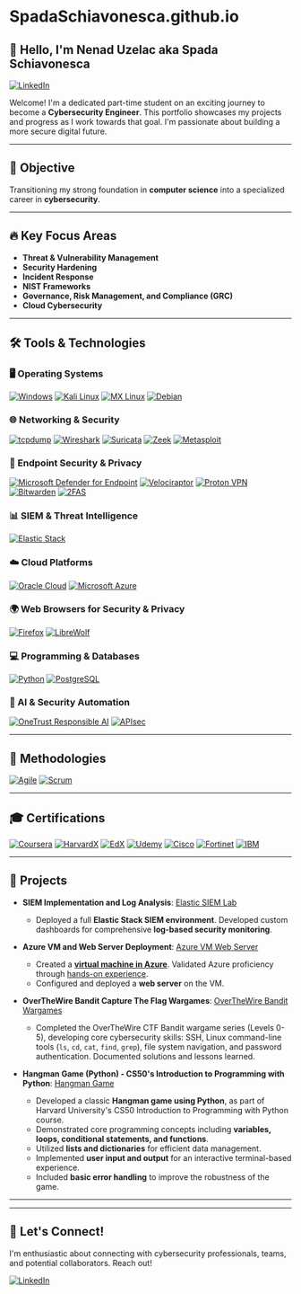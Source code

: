 # SpadaSchiavonesca.github.io

## 👋 Hello, I'm Nenad Uzelac aka Spada Schiavonesca

<a href="https://www.linkedin.com/in/nenaduzelac/" target="_blank"><img src="https://img.shields.io/badge/-LinkedIn-0A66C2?style=for-the-badge&logo=linkedin&logoColor=white" alt="LinkedIn"></a>

Welcome! I'm a dedicated part-time student on an exciting journey to become a **Cybersecurity Engineer**.  This portfolio showcases my projects and progress as I work towards that goal. I'm passionate about building a more secure digital future.

---

## 🎯 Objective

Transitioning my strong foundation in **computer science** into a specialized career in **cybersecurity**.

---

## 🔥 Key Focus Areas

*   **Threat & Vulnerability Management**
*   **Security Hardening**
*   **Incident Response**
*   **NIST Frameworks**
*   **Governance, Risk Management, and Compliance (GRC)**
*   **Cloud Cybersecurity**

---

## 🛠️ Tools & Technologies

### 🖥️ Operating Systems

<a href="https://www.microsoft.com/en-us/windows/" target="_blank"><img src="https://img.shields.io/badge/Windows-0078D4?style=for-the-badge&logo=windows11&logoColor=white" alt="Windows"></a>
<a href="https://www.kali.org/" target="_blank"><img src="https://img.shields.io/badge/Kali_Linux-367BF0?style=for-the-badge&logo=kali-linux&logoColor=white" alt="Kali Linux"></a>
<a href="https://mxlinux.org/" target="_blank"><img src="https://img.shields.io/badge/MX_Linux-000000?style=for-the-badge&logo=mxlinux&logoColor=white" alt="MX Linux"></a>
<a href="https://www.debian.org/" target="_blank"><img src="https://img.shields.io/badge/Debian-A81D33?style=for-the-badge&logo=debian&logoColor=white" alt="Debian"></a>


### 🌐 Networking & Security

<a href="https://www.tcpdump.org/" target="_blank"><img src="https://img.shields.io/badge/tcpdump-C70039?style=for-the-badge&logo=gnu-bash&logoColor=white" alt="tcpdump"></a>
<a href="https://www.wireshark.org/" target="_blank"><img src="https://img.shields.io/badge/Wireshark-1679A7?style=for-the-badge&logo=wireshark&logoColor=white" alt="Wireshark"></a>
<a href="https://suricata.io/" target="_blank"><img src="https://img.shields.io/badge/Suricata-EF3B2D?style=for-the-badge&logo=suricata&logoColor=white" alt="Suricata"></a>
<a href="https://zeek.org/" target="_blank"><img src="https://img.shields.io/badge/Zeek-777BB4?style=for-the-badge&logo=zeek&logoColor=white" alt="Zeek"></a>
<a href="https://www.metasploit.com/" target="_blank"><img src="https://img.shields.io/badge/Metasploit-2596CD?style=for-the-badge&logo=metasploit&logoColor=white" alt="Metasploit"></a>

### 🔐 Endpoint Security & Privacy

<a href="https://www.microsoft.com/en-us/security/business/threat-protection/endpoint-defender" target="_blank"><img src="https://img.shields.io/badge/Microsoft_Defender-0178d4?style=for-the-badge&logo=microsoftdefender&logoColor=white" alt="Microsoft Defender for Endpoint"></a>
<a href="https://www.rapid7.com/products/velociraptor/" target="_blank"><img src="https://img.shields.io/badge/Velociraptor-4B275F?style=for-the-badge&logo=velociraptor&logoColor=white" alt="Velociraptor"></a>
<a href="https://protonvpn.com/" target="_blank"><img src="https://img.shields.io/badge/Proton_VPN-2F4F4F?style=for-the-badge&logo=protonvpn&logoColor=white" alt="Proton VPN"></a>
<a href="https://bitwarden.com/" target="_blank"><img src="https://img.shields.io/badge/Bitwarden-175DDC?style=for-the-badge&logo=bitwarden&logoColor=white" alt="Bitwarden"></a>
<a href="https://2fas.com/" target="_blank"><img src="https://img.shields.io/badge/2FAS-EC1C24?style=for-the-badge&logo=2fas&logoColor=white" alt="2FAS"></a>

### 📊 SIEM & Threat Intelligence

<a href="https://www.elastic.co/elastic-stack" target="_blank"><img src="https://img.shields.io/badge/Elastic_Stack-005571?style=for-the-badge&logo=elastic&logoColor=white" alt="Elastic Stack"></a>

### ☁️ Cloud Platforms

<a href="https://www.oracle.com/cloud/" target="_blank"><img src="https://img.shields.io/badge/Oracle-F80000?style=for-the-badge&logo=oracle&logoColor=white" alt="Oracle Cloud"></a>
<a href="https://azure.microsoft.com/" target="_blank"><img src="https://img.shields.io/badge/Microsoft_Azure-008AD7?style=for-the-badge&logo=microsoftazure&logoColor=white" alt="Microsoft Azure"></a>

### 🌍 Web Browsers for Security & Privacy

<a href="https://www.mozilla.org/firefox/" target="_blank"><img src="https://img.shields.io/badge/Firefox-FF7139?style=for-the-badge&logo=firefoxbrowser&logoColor=white" alt="Firefox"></a>
<a href="https://librewolf.net/" target="_blank"><img src="https://img.shields.io/badge/LibreWolf-00ACFF?style=for-the-badge&logo=librewolf&logoColor=white" alt="LibreWolf"></a>

### 💻 Programming & Databases

<a href="https://www.python.org/" target="_blank"><img src="https://img.shields.io/badge/Python-4584b6?style=for-the-badge&logo=python&logoColor=ffde57" alt="Python"></a>
<a href="https://www.postgresql.org/" target="_blank"><img src="https://img.shields.io/badge/PostgreSQL-4169e1?style=for-the-badge&logo=postgresql&logoColor=white" alt="PostgreSQL"></a>

### 🤖 AI & Security Automation

<a href="https://www.onetrust.com/" target="_blank"><img src="https://img.shields.io/badge/OneTrust_Responsible_AI-55A05E?style=for-the-badge&logo=onetrust&logoColor=white" alt="OneTrust Responsible AI"></a>
<a href="https://apisec.ai/" target="_blank"><img src="https://img.shields.io/badge/APIsec-0077B5?style=for-the-badge&logo=apigee&logoColor=white" alt="APIsec"></a>

---

## 📌 Methodologies

<a href="https://www.agilealliance.org/" target="_blank"><img src="https://img.shields.io/badge/Agile-2596be?style=for-the-badge&logo=agile&logoColor=white" alt="Agile"></a>
<a href="https://www.scrum.org/" target="_blank"><img src="https://img.shields.io/badge/Scrum-009FDA?style=for-the-badge&logo=scrumalliance&logoColor=white" alt="Scrum"></a>

---

## 🎓 Certifications
<a href="https://www.coursera.org/" target="_blank"><img src="https://img.shields.io/badge/Coursera-0056D2?style=for-the-badge&logo=Coursera&logoColor=white" alt="Coursera"></a>
<a href="https://www.vpal.harvard.edu/harvardx/" target="_blank"><img src="https://img.shields.io/badge/HarvardX-A51C30?style=for-the-badge&logo=Harvard&logoColor=white" alt="HarvardX"></a>
<a href="https://www.edx.org/" target="_blank"><img src="https://img.shields.io/badge/EdX-193A3E?style=for-the-badge&logo=edx&logoColor=white" alt="EdX"></a>
<a href="https://www.udemy.com/" target="_blank"><img src="https://img.shields.io/badge/Udemy-A435F0?style=for-the-badge&logo=Udemy&logoColor=white" alt="Udemy"></a>
<a href="https://www.cisco.com/" target="_blank"><img src="https://img.shields.io/badge/Cisco-1BA0D7?style=for-the-badge&logo=cisco&logoColor=white" alt="Cisco"></a>
<a href="https://www.fortinet.com/" target="_blank"><img src="https://img.shields.io/badge/Fortinet-EE3124?style=for-the-badge&logo=fortinet&logoColor=white" alt="Fortinet"></a>
<a href="https://www.ibm.com/" target="_blank"><img src="https://img.shields.io/badge/IBM-0069B8?style=for-the-badge&logo=ibm&logoColor=white" alt="IBM"></a>

---

## 🚀 Projects

* **SIEM Implementation and Log Analysis**: <a href="https://github.com/SpadaSchiavonesca/Elastic-SIEM-Lab" target="_blank">Elastic SIEM Lab</a>
    * Deployed a full **Elastic Stack SIEM environment**. Developed custom dashboards for comprehensive **log-based security monitoring**.

* **Azure VM and Web Server Deployment**: <a href="https://github.com/SpadaSchiavonesca/azure-vm-deployment/blob/main/README.md" target="_blank">Azure VM Web Server</a>
    * Created a **[virtual machine in Azure](https://scribehow.com/shared/Creating_a_Virtual_Machine_in_Azure_Portal__fYuQoaltQpCPlWh0tOfCaw)**. Validated Azure proficiency through [hands-on experience](https://coursera.org/verify/IWZG0IU9HQ90).
    * Configured and deployed a **web server** on the VM.

* **OverTheWire Bandit Capture The Flag Wargames**: <a href="https://github.com/SpadaSchiavonesca/CTF-OverTheWire-Bandit-Wargames" target="_blank">OverTheWire Bandit Wargames</a>
    * Completed the OverTheWire CTF Bandit wargame series (Levels 0-5), developing core cybersecurity skills: SSH, Linux command-line tools (`ls`, `cd`, `cat`, `find`, `grep`), file system navigation, and password authentication. Documented solutions and lessons learned.

* **Hangman Game (Python) - CS50's Introduction to Programming with Python**: <a href="https://github.com/SpadaSchiavonesca/Hangman-Game-in-Python" target="_blank">Hangman Game</a>
    * Developed a classic **Hangman game using Python**, as part of Harvard University's CS50 Introduction to Programming with Python course.
    * Demonstrated core programming concepts including **variables, loops, conditional statements, and functions**.
    * Utilized **lists and dictionaries** for efficient data management.
    * Implemented **user input and output** for an interactive terminal-based experience.
    * Included **basic error handling** to improve the robustness of the game.

---

---

## 🤝 Let's Connect!

I'm enthusiastic about connecting with cybersecurity professionals, teams, and potential collaborators.  Reach out!

<a href="https://www.linkedin.com/in/nenaduzelac/" target="_blank"><img src="https://img.shields.io/badge/-LinkedIn-0A66C2?style=for-the-badge&logo=linkedin&logoColor=white" alt="LinkedIn"></a>
